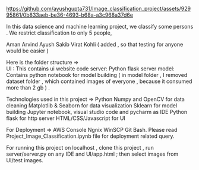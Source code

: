 


https://github.com/ayushgupta731/Image_classification_project/assets/92995861/0b833aeb-be36-4693-b68a-a3c968a37d6e


In this data science and machine learning project, we classify  some persons . We restrict classification to only 5 people,

Aman
Arvind
Ayush 
Sakib 
Virat Kohli ( added , so that testing for anyone would be easier ) 

Here is the folder structure =>  
UI : This contains ui website code
server: Python flask server
model: Contains python notebook for model building
   ( in model folder , I removed dataset folder , which contained images of everyone , because it consumed more than 2 gb ) .

Technologies used in this project => 
Python
Numpy and OpenCV for data cleaning
Matplotlib & Seaborn for data visualization
Sklearn for model building
Jupyter notebook, visual studio code and pycharm as IDE
Python flask for http server
HTML/CSS/Javascript for UI

For Deployment => 
AWS Console 
Ngnix 
WinSCP
Git Bash.
Please read Project_Image_Classification.ipynb file for deployment related query.


For running this project on localhost , clone this project , run server/server.py on any IDE and UI/app.html ; then select images from UI/test images. 
